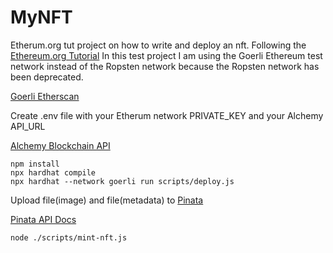 # MyNFT
Etherum.org tut project on how to write and deploy an nft.
Following the [Ethereum.org Tutorial](https://ethereum.org/en/developers/tutorials/how-to-write-and-deploy-an-nft/)
In this test project I am using the Goerli Ethereum test network instead of the Ropsten network because the Ropsten network has been deprecated. 

[Goerli Etherscan](https://goerli.etherscan.io/)

Create .env file with your Etherum network PRIVATE_KEY and your Alchemy API_URL

[Alchemy Blockchain API](https://alchemy.com)

```
npm install
npx hardhat compile
npx hardhat --network goerli run scripts/deploy.js
```
Upload file(image) and file(metadata) to [Pinata](https://pinata.cloud)

[Pinata API Docs](https://docs.pinata.cloud/)
```
node ./scripts/mint-nft.js
```
